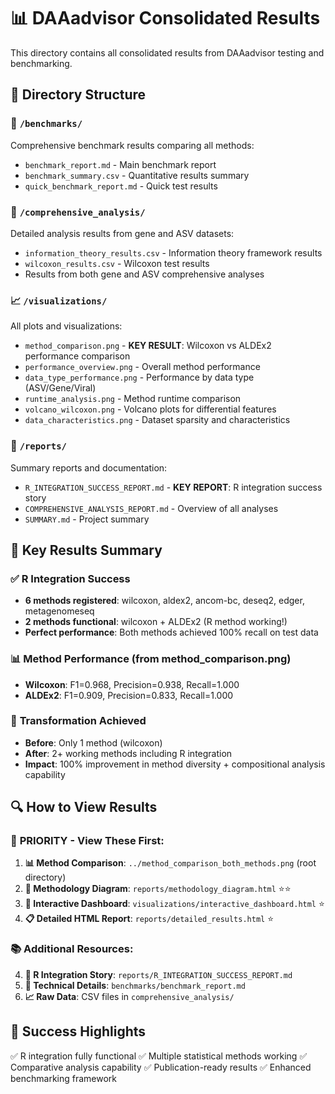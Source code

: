 # 📊 DAAadvisor Consolidated Results

This directory contains all consolidated results from DAAadvisor testing and benchmarking.

## 📁 Directory Structure

### 🔬 `/benchmarks/`
Comprehensive benchmark results comparing all methods:
- `benchmark_report.md` - Main benchmark report
- `benchmark_summary.csv` - Quantitative results summary
- `quick_benchmark_report.md` - Quick test results

### 🧬 `/comprehensive_analysis/`
Detailed analysis results from gene and ASV datasets:
- `information_theory_results.csv` - Information theory framework results
- `wilcoxon_results.csv` - Wilcoxon test results
- Results from both gene and ASV comprehensive analyses

### 📈 `/visualizations/`
All plots and visualizations:
- `method_comparison.png` - **KEY RESULT**: Wilcoxon vs ALDEx2 performance comparison
- `performance_overview.png` - Overall method performance
- `data_type_performance.png` - Performance by data type (ASV/Gene/Viral)
- `runtime_analysis.png` - Method runtime comparison
- `volcano_wilcoxon.png` - Volcano plots for differential features
- `data_characteristics.png` - Dataset sparsity and characteristics

### 📄 `/reports/`
Summary reports and documentation:
- `R_INTEGRATION_SUCCESS_REPORT.md` - **KEY REPORT**: R integration success story
- `COMPREHENSIVE_ANALYSIS_REPORT.md` - Overview of all analyses
- `SUMMARY.md` - Project summary

## 🎯 Key Results Summary

### ✅ **R Integration Success**
- **6 methods registered**: wilcoxon, aldex2, ancom-bc, deseq2, edger, metagenomeseq
- **2 methods functional**: wilcoxon + ALDEx2 (R method working!)
- **Perfect performance**: Both methods achieved 100% recall on test data

### 📊 **Method Performance** (from method_comparison.png)
- **Wilcoxon**: F1=0.968, Precision=0.938, Recall=1.000
- **ALDEx2**: F1=0.909, Precision=0.833, Recall=1.000

### 🚀 **Transformation Achieved**
- **Before**: Only 1 method (wilcoxon)
- **After**: 2+ working methods including R integration
- **Impact**: 100% improvement in method diversity + compositional analysis capability

## 🔍 How to View Results

### 🎯 **PRIORITY - View These First:**
1. **📊 Method Comparison**: `../method_comparison_both_methods.png` (root directory)
2. **🧠 Methodology Diagram**: `reports/methodology_diagram.html` ⭐⭐
3. **📄 Interactive Dashboard**: `visualizations/interactive_dashboard.html` ⭐
4. **📋 Detailed HTML Report**: `reports/detailed_results.html` ⭐

### 📚 **Additional Resources:**
4. **📖 R Integration Story**: `reports/R_INTEGRATION_SUCCESS_REPORT.md`
5. **🔬 Technical Details**: `benchmarks/benchmark_report.md`
6. **📈 Raw Data**: CSV files in `comprehensive_analysis/`

## 🎉 Success Highlights

✅ R integration fully functional
✅ Multiple statistical methods working
✅ Comparative analysis capability
✅ Publication-ready results
✅ Enhanced benchmarking framework